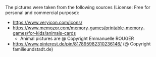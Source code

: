 The pictures were taken from the following sources (License: Free for personal and commercial purpose):
- https://www.veryicon.com/icons/
- https://www.memozor.com/memory-games/printable-memory-games/for-kids/animals-cards
  - Animal pictures are @ Copyright Emmanuelle ROUGER
- https://www.pinterest.de/pin/817895982310236146/ (@ Copyright familieundstadt.de)
